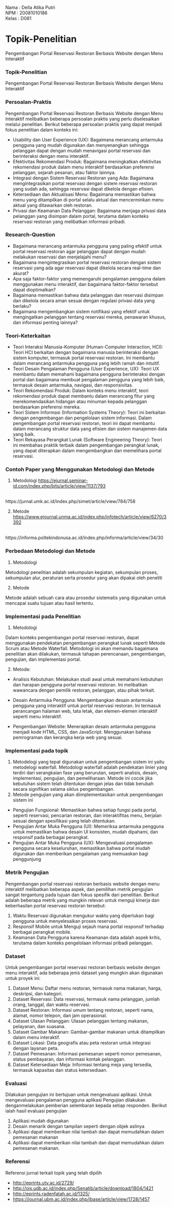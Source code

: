 Nama  : Della Atika Putri <br>
NPM   : 20081010186 <br>
Kelas : D081 <br>

# Topik-Penelitian
Pengembangan Portal Reservasi Restoran Berbasis Website dengan Menu Interaktif


### Topik-Penelitian
Pengembangan Portal Reservasi Restoran Berbasis Website dengan Menu Interaktif

### Persoalan-Praktis
Pengembangan Portal Reservasi Restoran Berbasis Website dengan Menu Interaktif melibatkan beberapa persoalan praktis yang perlu diselesaikan melalui penelitian. Berikut beberapa persoalan praktis yang dapat menjadi fokus penelitian dalam konteks ini: <br>
- Usability dan User Experience (UX): Bagaimana merancang antarmuka pengguna yang mudah digunakan dan menyenangkan sehingga pelanggan dapat dengan mudah menavigasi portal reservasi dan berinteraksi dengan menu interaktif.
- Efektivitas Rekomendasi Produk: Bagaimana meningkatkan efektivitas rekomendasi produk dalam menu interaktif berdasarkan preferensi pelanggan, sejarah pesanan, atau faktor lainnya.
- Integrasi dengan Sistem Reservasi Restoran yang Ada: Bagaimana mengintegrasikan portal reservasi dengan sistem reservasi restoran yang sudah ada, sehingga reservasi dapat dikelola dengan efisien.
- Ketersediaan dan Aktualisasi Menu: Bagaimana memastikan bahwa menu yang ditampilkan di portal selalu aktual dan mencerminkan menu aktual yang ditawarkan oleh restoran.
- Privasi dan Keamanan Data Pelanggan: Bagaimana menjaga privasi data pelanggan yang disimpan dalam portal, terutama dalam konteks reservasi restoran yang melibatkan informasi pribadi.

### Research-Question
- Bagaimana merancang antarmuka pengguna yang paling efektif untuk portal reservasi restoran agar pelanggan dapat dengan mudah melakukan reservasi dan menjelajahi menu?
- Bagaimana mengintegrasikan portal reservasi restoran dengan sistem reservasi yang ada agar reservasi dapat dikelola secara real-time dan akurat?
- Apa saja faktor-faktor yang memengaruhi pengalaman pengguna dalam menggunakan menu interaktif, dan bagaimana faktor-faktor tersebut dapat dioptimalkan?
- Bagaimana memastikan bahwa data pelanggan dan reservasi disimpan dan dikelola secara aman sesuai dengan regulasi privasi data yang berlaku?
- Bagaimana mengembangkan sistem notifikasi yang efektif untuk mengingatkan pelanggan tentang reservasi mereka, penawaran khusus, dan informasi penting lainnya?

### Teori-Keterkaitan
- Teori Interaksi Manusia-Komputer (Human-Computer Interaction, HCI): Teori HCI berkaitan dengan bagaimana manusia berinteraksi dengan sistem komputer, termasuk portal reservasi restoran. Ini membantu dalam merancang antarmuka pengguna yang lebih ramah dan intuitif.
- Teori Desain Pengalaman Pengguna (User Experience, UX): Teori UX membantu dalam memahami bagaimana pengguna berinteraksi dengan portal dan bagaimana membuat pengalaman pengguna yang lebih baik, termasuk desain antarmuka, navigasi, dan responsivitas.
- Teori Rekomendasi Produk: Dalam konteks menu interaktif, teori rekomendasi produk dapat membantu dalam merancang fitur yang merekomendasikan hidangan atau minuman kepada pelanggan berdasarkan preferensi mereka.
- Teori Sistem Informasi (Information Systems Theory): Teori ini berkaitan dengan pengembangan dan pengelolaan sistem informasi. Dalam pengembangan portal reservasi restoran, teori ini dapat membantu dalam merancang struktur data yang efisien dan sistem manajemen data yang baik.
- Teori Rekayasa Perangkat Lunak (Software Engineering Theory): Teori ini membahas praktik terbaik dalam pengembangan perangkat lunak, yang dapat diterapkan dalam mengembangkan dan memelihara portal reservasi.

### Contoh Paper yang Menggunakan Metodologi dan Metode

1. Metodologi
https://ejurnal.seminar-id.com/index.php/bits/article/view/1137/793
<br/>
https://jurnal.umk.ac.id/index.php/simet/article/view/784/758


2. Metode
https://www.ejournal.unma.ac.id/index.php/infotech/article/view/6270/3392
<br>
https://informa.poltekindonusa.ac.id/index.php/informa/article/view/34/30

### Perbedaan Metodologi dan Metode

1. Metodologi

Metodologi penelitian  adalah sekumpulan  kegiatan, sekumpulan  proses,  sekumpulan  alur, peraturan  serta  prosedur yang akan dipakai oleh peneliti
<br/>

2. Metode

Metode adalah sebuah cara atau prosedur sistematis yang digunakan untuk mencapai suatu tujuan atau hasil tertentu.


### Implementasi pada Penelitian

1. Metodologi

Dalam konteks pengembangan portal reservasi restoran, dapat menggunakan pendekatan pengembangan perangkat lunak seperti Metode Scrum atau Metode Waterfall. Metodologi ini akan memandu bagaimana penelitian akan dilakukan, termasuk tahapan perencanaan, pengembangan, pengujian, dan implementasi portal.


2. Metode:

- Analisis Kebutuhan: Melakukan studi awal untuk memahami kebutuhan dan harapan pengguna portal reservasi restoran. Ini melibatkan wawancara dengan pemilik restoran, pelanggan, atau pihak terkait.

- Desain Antarmuka Pengguna: Mengembangkan desain antarmuka pengguna yang interaktif untuk portal reservasi restoran. Ini termasuk perancangan halaman web, tata letak, dan elemen-elemen interaktif seperti menu interaktif.
  
- Pengembangan Website: Menerapkan desain antarmuka pengguna menjadi kode HTML, CSS, dan JavaScript. Menggunakan bahasa pemrograman dan kerangka kerja web yang sesuai.

### Implementasi pada topik 

1. Metodelogi yang tepat digunakan untuk pengembangan sistem ini yaitu metodelogi waterfall. Metodologi waterfall adalah pendekatan linier yang terdiri dari serangkaian fase yang berurutan, seperti analisis, desain, implementasi, pengujian, dan pemeliharaan. Metode ini cocok jika kebutuhan sistem telah ditentukan dengan jelas dan tidak berubah secara signifikan selama siklus pengembangan.
2. Metode pengujian yang akan diimplementasikan untuk pengembangan sistem ini 
- Pengujian Fungsional:
  Memastikan bahwa setiap fungsi pada portal, seperti reservasi, pencarian restoran, dan interaktifitas menu, berjalan sesuai dengan spesifikasi yang telah ditentukan.
- Pengujian Antar Muka Pengguna (UI):
  Memeriksa antarmuka pengguna untuk memastikan bahwa desain UI konsisten, mudah dipahami, dan responsif pada berbagai perangkat.
- Pengujian Antar Muka Pengguna (UX):
  Mengevaluasi pengalaman pengguna secara keseluruhan, memastikan bahwa portal mudah digunakan dan memberikan pengalaman yang memuaskan bagi penggunjung

### Metrik Pengujian
Pengembangan portal reservasi restoran berbasis website dengan menu interaktif melibatkan beberapa aspek, dan pemilihan metrik pengujian sangat tergantung pada tujuan dan fokus spesifik dari penelitian. Berikut adalah beberapa metrik yang mungkin relevan untuk menguji kinerja dan keberhasilan portal reservasi restoran tersebut:
1. Waktu Reservasi digunakan mengukur waktu yang diperlukan bagi pengguna untuk menyelesaikan proses reservasi.
2. Responsif Mobile untuk Menguji sejauh mana portal responsif terhadap berbagai perangkat mobile.
3. Keamanan Data Pengguna karena Keamanan data adalah aspek kritis, terutama dalam konteks pengelolaan informasi pribadi pelanggan.

### Dataset
Untuk pengembangan portal reservasi restoran berbasis website dengan menu interaktif, ada beberapa jenis dataset yang mungkin akan digunakan untuk proyek ini:

1. Dataset Menu: Daftar menu restoran, termasuk nama makanan, harga, deskripsi, dan kategori.
2. Dataset Reservasi: Data reservasi, termasuk nama pelanggan, jumlah orang, tanggal, dan waktu reservasi.
3. Dataset Restoran: Informasi umum tentang restoran, seperti nama, alamat, nomor telepon, dan jam operasional.
4. Dataset Ulasan Pelanggan: Ulasan pelanggan tentang makanan, pelayanan, dan suasana.
5. Dataset Gambar Makanan: Gambar-gambar makanan untuk ditampilkan dalam menu interaktif.
6. Dataset Lokasi: Data geografis atau peta restoran untuk integrasi dengan layanan peta.
7. Dataset Pemesanan: Informasi pemesanan seperti nomor pemesanan, status pembayaran, dan informasi kontak pelanggan.
8. Dataset Ketersediaan Meja: Informasi tentang meja yang tersedia, termasuk kapasitas dan status ketersediaan.

### Evaluasi
Dilakukan pengujian ini bertujuan untuk mengevaluasi aplikasi. Untuk mengevaluasi pengalaman pengguna aplikasi Pengujian dilakukan denganmelakukan pemberian selembaran kepada setiap
responden. Berikut ialah hasil evaluasi pengujian
1. Aplikasi mudah digunakan
2. Desain menarik dengan tampilan seperti dengan objek aslinya
3. Aplikasi dapat memberikan nilai tambah dan dapat memudahkan dalam pemesanan makanan
4. Aplikasi dapat memberikan nilai tambah dan dapat memudahkan dalam pemesanan makanan.

### Referensi 
Referensi jurnal terkait topik yang telah dipilih
- http://eprints.uty.ac.id/2729/
- http://ojs.udb.ac.id/index.php/Senatib/article/download/1804/1421
- http://eprints.radenfatah.ac.id/1325/
- https://journal.ubm.ac.id/index.php/jbase/article/view/1728/1457
  
